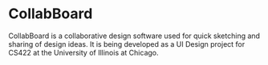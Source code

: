 # CollabBoard
CollabBoard is a collaborative design software used for quick sketching and sharing of design ideas. It is being developed as a UI Design project for CS422 at the University of Illinois at Chicago.
